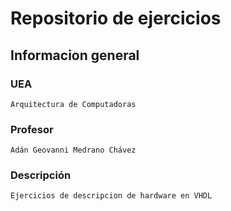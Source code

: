 # Repositorio de ejercicios
## Informacion general
  ### UEA
    Arquitectura de Computadoras
  ### Profesor
    Adán Geovanni Medrano Chávez
  ### Descripción
    Ejercicios de descripcion de hardware en VHDL
